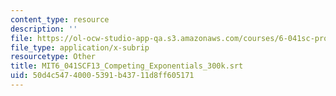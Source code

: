 ```yaml
---
content_type: resource
description: ''
file: https://ol-ocw-studio-app-qa.s3.amazonaws.com/courses/6-041sc-probabilistic-systems-analysis-and-applied-probability-fall-2013/50d4c54740005391b43711d8ff605171_MIT6_041SCF13_Competing_Exponentials_300k.vtt
file_type: application/x-subrip
resourcetype: Other
title: MIT6_041SCF13_Competing_Exponentials_300k.srt
uid: 50d4c547-4000-5391-b437-11d8ff605171
---
```

